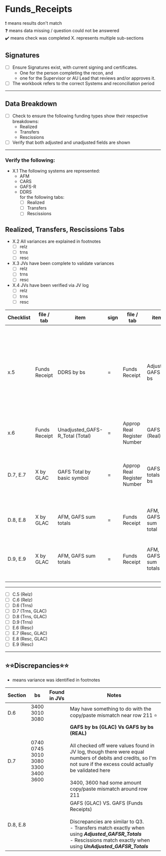 # Funds_Receipts

❗ means results don't match<br>
❓ means data missing / question could not be answered<br>
✔️ means check was completed
X. represents multiple sub-sections

## Signatures
- [ ] Ensure Signatures exist, with current signing and certificates.  
    - One for the person completing the recon, and 
    - one for the Supervisor or AU Lead that reviews and/or approves it.  
- [ ] The workbook refers to the correct Systems and reconciliation period

---

## Data Breakdown
- [ ] Check to ensure the following funding types show their respective breakdowns:
    - Realized
    - Transfers
    - Rescissions
- [ ] Verify that both adjusted and unadjusted fields are shown

---
### Verify the following:
- X.1 The following systems are represented:
    - AFM
    - CARS 
    - GAFS-R
    - DDRS<br>
for the following tabs:
      - [ ] Realized
      - [ ] Transfers
      - [ ] Rescissions 

## Realized, Transfers, Rescissions Tabs
- X.2 All variances are explained in footnotes
    - [ ] relz
    - [ ] trns
    - [ ] resc
- X.3 JVs have been complete to validate variances
    - [ ] relz
    - [ ] trns
    - [ ] resc
- X.4 JVs have been verified via JV log
    - [ ] relz
    - [ ] trns
    - [ ] resc

Checklist| file / tab | item| sign | file / tab | item | Notes
-|-|-|-|-|-|-
x.5 | Funds Receipt | DDRS by bs | = | Funds Receipt | Adjusted GAFS by bs | if they do not match, a tic mark should explain the variance.  If the variance isn't properly explained, email Stacy
x.6 | Funds Receipt | Unadjusted_GAFS-R_Total (Total) | = | Approp Real Register Number | GAFS (Real)
D.7, E.7 | X by GLAC | GAFS Total by basic symbol | = |  Approp Real Register Number | GAFS totals by bs | compare subtotals by bs against subtotals by bs in Register Number tabs
D.8, E.8 | X by GLAC | AFM, GAFS sum totals | = | Funds Receipt | AFM, GAFS sum total | by dept (if multiple exist: ie. 57, 69)
D.9, E.9 | X by GLAC | AFM, GAFS sum totals | = | Funds Receipt | AFM, GAFS sum totals | match totals between Funds Receipts and X by GLAC

---
- [ ] C.5 (Relz)
- [ ] C.6 (Relz)
- [ ] D.6 (Trns)  
- [ ] D.7 (Trns, GLAC)  
- [ ] D.8 (Trns, GLAC)  
- [ ] D.9 (Trns)
- [ ] E.6 (Resc)
- [ ] E.7 (Resc, GLAC)
- [ ] E.8 (Resc, GLAC)   
- [ ] E.9 (Resc)

---
## ⭐⭐Discrepancies⭐⭐

+  means variance was identified in footnotes

Section | bs |  Found in JVs | Notes
-|-|-|-|
D.6 | 3400 <br> 3010 <br>3080 |  <br>    <br> | May have something to do with the copy/paste mismatch near row 211 ⭐ | GAFS ( funds Receipts) Vs GAFS (Real)
D.7 | 0740 <br> 0745<br>3010 <br>3080<br>3300<br>3400 <br>3600 |<br> <br> <br> <br> <br>  <br>  |**GAFS by bs (GLAC) Vs GAFS by bs (REAL)**<br><br>All checked off were values found in JV log, though there were equal numbers of debits and credits, so I'm not sure if the excess could actually be validated here<br><br> 3400, 3600 had some amount copy/paste mismatch around row 211
D.8, E.8 |    |   |GAFS (GLAC) VS. GAFS (Funds Receipts)<br><br>Discrepancies are similar to Q3. <br> - Transfers match exactly when using **_Adjusted_GAFSR_Totals_** <br> - Rescissions match exactly when using **_UnAdjusted_GAFSR_Totals_**
